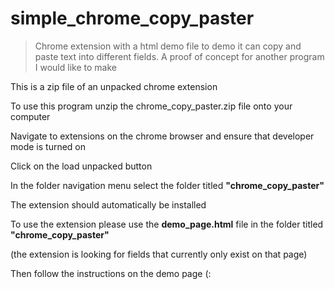 # simple_chrome_copy_paster
>Chrome extension with a html demo file to demo it can copy and paste text into different fields. A proof of concept for another program I would like to make


This is a zip file of an unpacked chrome extension

To use this program unzip the chrome_copy_paster.zip file onto your computer

Navigate to extensions on the chrome browser and ensure that developer mode is turned on

Click on the load unpacked button

In the folder navigation menu select the folder titled **"chrome_copy_paster"**

The extension should automatically be installed

To use the extension please use the **demo_page.html** file in the folder titled **"chrome_copy_paster"**

(the extension is looking for fields that currently only exist on that page)

Then follow the instructions on the demo page (: 
